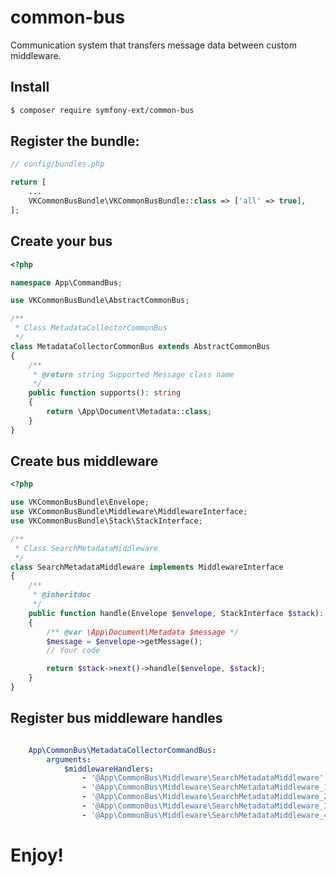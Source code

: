 # common-bus

Communication system that transfers message data between custom middleware.

## Install

```bash
$ composer require symfony-ext/common-bus
```

## Register the bundle:

```php
// config/bundles.php

return [
    ...
    VKCommonBusBundle\VKCommonBusBundle::class => ['all' => true],
];
```

## Create your bus

```php
<?php

namespace App\CommandBus;

use VKCommonBusBundle\AbstractCommonBus;

/**
 * Class MetadataCollectorCommonBus
 */
class MetadataCollectorCommonBus extends AbstractCommonBus
{
    /**
     * @return string Supported Message class name
     */
    public function supports(): string
    {
        return \App\Document\Metadata::class;
    }
}
```

## Create bus middleware

```php
<?php

use VKCommonBusBundle\Envelope;
use VKCommonBusBundle\Middleware\MiddlewareInterface;
use VKCommonBusBundle\Stack\StackInterface;

/**
 * Class SearchMetadataMiddleware
 */
class SearchMetadataMiddleware implements MiddlewareInterface
{
    /**
     * @inheritdoc
     */
    public function handle(Envelope $envelope, StackInterface $stack): Envelope
    {
        /** @var \App\Document\Metadata $message */
        $message = $envelope->getMessage();
        // Your code

        return $stack->next()->handle($envelope, $stack);
    }
}
```


## Register bus middleware handles

```yaml

    App\CommonBus\MetadataCollectorCommandBus:
        arguments:
            $middlewareHandlers:
                - '@App\CommonBus\Middleware\SearchMetadataMiddleware'
                - '@App\CommonBus\Middleware\SearchMetadataMiddleware_1'
                - '@App\CommonBus\Middleware\SearchMetadataMiddleware_2'
                - '@App\CommonBus\Middleware\SearchMetadataMiddleware_3'
                - '@App\CommonBus\Middleware\SearchMetadataMiddleware_4'
```

# Enjoy!
